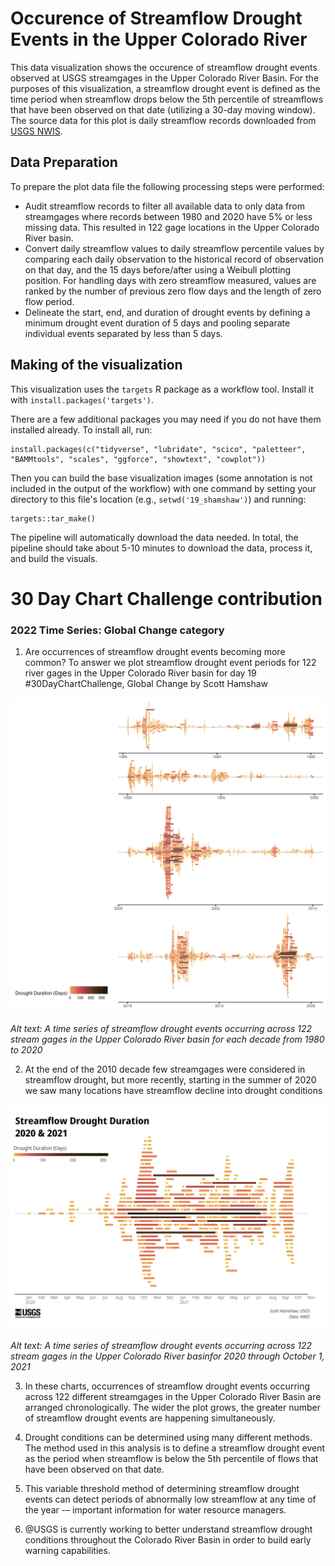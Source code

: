 # Occurence of Streamflow Drought Events in the Upper Colorado River

This data visualization shows the occurence of streamflow drought events observed at USGS streamgages in the Upper Colorado River Basin. For the purposes of this visualization, a streamflow drought event is defined as the time period when streamflow drops below the 5th percentile of streamflows that have been observed on that date (utilizing a 30-day moving window). The source data for this plot is daily streamflow records downloaded from  [USGS NWIS](https://waterdata.usgs.gov/nwis/sw). 

## Data Preparation

To prepare the plot data file the following processing steps were performed:

 - Audit streamflow records to filter all available data to only data from streamgages where records between 1980 and 2020 have 5% or less missing data. This resulted in 122 gage locations in the Upper Colorado River basin.
 - Convert daily streamflow values to daily streamflow percentile values by comparing each daily observation to the historical record of observation on that day, and the 15 days before/after using a Weibull plotting position. For handling days with zero streamflow measured, values are ranked by the number of previous zero flow days and the length of zero flow period. 
 - Delineate the start, end, and duration of drought events by defining a minimum drought event duration of 5 days and pooling separate individual events separated by less than 5 days.
 
## Making of the visualization

This visualization uses the `targets` R package as a workflow tool. Install it with `install.packages('targets')`. 

There are a few additional packages you may need if you do not have them installed already. To install all, run:

```
install.packages(c("tidyverse", "lubridate", "scico", "paletteer", "BAMMtools", "scales", "ggforce", "showtext", "cowplot"))
```

Then you can build the base visualization images (some annotation is not included in the output of the workflow) with one command by setting your directory to this file's location (e.g., `setwd('19_shamshaw')`) and running:

```
targets::tar_make()
```

The pipeline will automatically download the data needed. In total, the pipeline should take about 5-10 minutes to download the data, process it, and build the visuals.


# 30 Day Chart Challenge contribution

### 2022 Time Series: Global Change category

1. Are occurrences of streamflow drought events becoming more common? To answer we plot streamflow drought event periods for 122 river gages in the Upper Colorado River basin for day 19 #30DayChartChallenge, Global Change by Scott Hamshaw 

![](out/uppercol_jd_5_1980-2020.png)

*Alt text: A time series of streamflow drought events occurring across 122 stream gages in the Upper Colorado River basin for each decade from 1980 to 2020*

2. At the end of the 2010 decade few streamgages were considered in streamflow drought, but more recently, starting in the summer of 2020 we saw many locations have streamflow decline into drought conditions

![](out/uppercol_jd_5_2021.png)

*Alt text: A time series of streamflow drought events occurring across 122 stream gages in the Upper Colorado River basinfor 2020 through October 1, 2021*

3. In these charts, occurrences of streamflow drought events occurring across 122 different streamgages in the Upper Colorado River Basin are arranged chronologically. The wider the plot grows, the greater number of streamflow drought events are happening simultaneously.

4. Drought conditions can be determined using many different methods. The method used in this analysis is to define a streamflow drought event as the period when streamflow is below the 5th percentile of flows that have been observed on that date.

5. This variable threshold method of determining streamflow drought events can detect periods of abnormally low streamflow at any time of the year -– important information for water resource managers. 

6. @USGS is currently working to better understand streamflow drought conditions throughout the Colorado River Basin in order to build early warning capabilities.  
